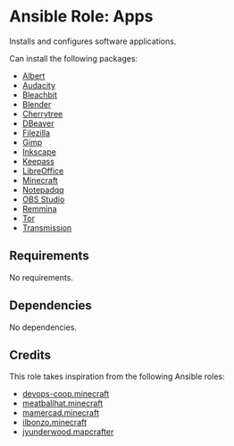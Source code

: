 # Ansible Role: Apps

Installs and configures software applications.

Can install the following packages:

- [Albert](https://albertlauncher.github.io/)
- [Audacity](https://www.audacityteam.org/)
- [Bleachbit](https://www.bleachbit.org/)
- [Blender](https://www.blender.org/)
- [Cherrytree](https://www.giuspen.com/cherrytree/)
- [DBeaver](https://dbeaver.io/)
- [Filezilla](https://filezilla-project.org/)
- [Gimp](https://www.gimp.org/)
- [Inkscape](https://inkscape.org/)
- [Keepass](https://keepassxc.org/)
- [LibreOffice](https://www.libreoffice.org/)
- [Minecraft](https://minecraft.net/)
- [Notepadqq](https://notepadqq.com/s/)
- [OBS Studio](https://obsproject.com/)
- [Remmina](https://remmina.org/)
- [Tor](https://www.torproject.org/)
- [Transmission](https://transmissionbt.com/)

## Requirements

No requirements.

## Dependencies

No dependencies.

## Credits

This role takes inspiration from the following Ansible roles:

- [devops-coop.minecraft](https://github.com/devops-coop/ansible-minecraft)
- [meatballhat.minecraft](https://github.com/meatballhat/ansible-role-minecraft)
- [mamercad.minecraft](https://github.com/mamercad/ansible-minecraft)
- [ilbonzo.minecraft](https://github.com/ilbonzo/ansible-minecraft)
- [jyunderwood.mapcrafter](https://github.com/jyunderwood/ansible-mapcrafter)
